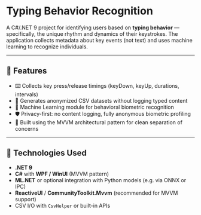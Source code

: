 # Typing Behavior Recognition

A C#/.NET 9 project for identifying users based on **typing behavior** — specifically, the unique rhythm and dynamics of their keystrokes. The application collects metadata about key events (not text) and uses machine learning to recognize individuals.

---

## 📌 Features

- ⌨️ Collects key press/release timings (keyDown, keyUp, durations, intervals)
- 📁 Generates anonymized CSV datasets without logging typed content
- 🧠 Machine Learning module for behavioral biometric recognition
- 🛡️ Privacy-first: no content logging, fully anonymous biometric profiling
- 🧩 Built using the MVVM architectural pattern for clean separation of concerns

---

## 🧱 Technologies Used

- **.NET 9**
- **C#** with **WPF / WinUI** (MVVM pattern)
- **ML.NET** or optional integration with Python models (e.g. via ONNX or IPC)
- **ReactiveUI** / **CommunityToolkit.Mvvm** (recommended for MVVM support)
- CSV I/O with `CsvHelper` or built-in APIs
